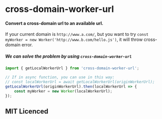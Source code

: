 # cross-domain-worker-url

#### Convert a cross-domain url to an available url.

If your current domain is `http://www.a.com/`, but you want to try `const myWorker = new Worker('http://www.b.com/hello.js')`, it will throw cross-domain error.

##### We can solve the problem by using `cross-domain-worker-url`

```js
import { getLocalWorkerUrl } from 'cross-domain-worker-url';

// If in async function, you can use in this way:
// const localWorkerUrl = await getLocalWorkerUrl(originWorkerUrl);
getLocalWorkerUrl(originWorkerUrl).then(localWorkerUrl => {
    const myWorker = new Worker(localWorkerUrl);
});
```

## MIT Licenced
